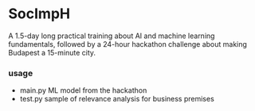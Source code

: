 # SocImpH
A 1.5-day long practical training about AI and machine learning fundamentals, followed by a 24-hour hackathon challenge about making Budapest a 15-minute city.
### usage
- main.py ML model from the hackathon
- test.py sample of relevance analysis for business premises